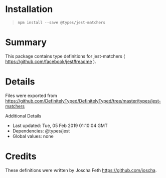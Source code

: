 # Installation
> `npm install --save @types/jest-matchers`

# Summary
This package contains type definitions for jest-matchers ( https://github.com/facebook/jest#readme ).

# Details
Files were exported from https://github.com/DefinitelyTyped/DefinitelyTyped/tree/master/types/jest-matchers

Additional Details
 * Last updated: Tue, 05 Feb 2019 01:10:04 GMT
 * Dependencies: @types/jest
 * Global values: none

# Credits
These definitions were written by Joscha Feth <https://github.com/joscha>.
